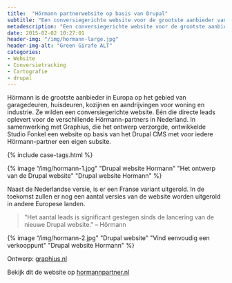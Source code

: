 ```yaml
---
title:  "Hörmann partnerwebsite op basis van Drupal"
subtitle: "Een conversiegerichte website voor de grootste aanbieder van Europa op het gebied van garage- en huisdeuren"
metadescription: "Een conversiegerichte website voor de grootste aanbieder van Europa op het gebied van garage- en huisdeuren"
date: 2015-02-02 10:27:01
header-img: "/img/hormann-large.jpg"
header-img-alt: "Green Girafe ALT"
categories:
- Website
- Conversietracking
- Cartografie
- drupal
---
```


Hörmann is de grootste aanbieder in Europa op het gebied van garagedeuren, huisdeuren, kozijnen en aandrijvingen voor woning en industrie. Ze wilden een conversiegerichte website. Eén die directe leads oplevert voor de verschillende Hörmann-partners in Nederland. In samenwerking met Graphius, die het ontwerp verzorgde, ontwikkelde Studio Fonkel een website op basis van het Drupal CMS met voor iedere Hörmann-partner een eigen subsite.

{% include case-tags.html %}

{% image “/img/hormann-1.jpg" "Drupal website Hormann" "Het ontwerp van de Drupal website" "Drupal website Hormann" %}

Naast de Nederlandse versie, is er een Franse variant uitgerold. In de toekomst zullen er nog een aantal versies van de website worden uitgerold in andere Europese landen.

> "Het aantal leads is significant gestegen sinds de lancering van de nieuwe  Drupal website." – Hörmann

{% image “/img/hormann-2.jpg" "Drupal website" "Vind eenvoudig een verkooppunt" "Drupal website Hormann" %}

Ontwerp: <a href="http://graphius.nl/" target="_blank">graphius.nl</a>

Bekijk dit de website op <a href="http://hormannpartner.nl/" target="_blank">hormannpartner.nl</a>
